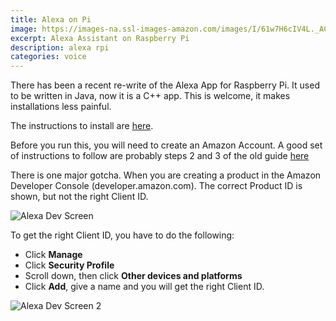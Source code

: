 ```yaml
---
title: Alexa on Pi
image: https://images-na.ssl-images-amazon.com/images/I/61w7H6cIV4L._AC_SR201,266_.jpg
excerpt: Alexa Assistant on Raspberry Pi
description: alexa rpi
categories: voice
---
```

There has been a recent re-write of the Alexa App for Raspberry Pi. It used to be written in Java, now it is a C++ app. This is welcome, 
it makes installations less painful.

The instructions to install are [here](https://github.com/alexa/avs-device-sdk/wiki/Raspberry-Pi-Quick-Start-Guide-with-Script).

Before you run this, you will need to create an Amazon Account. A good set of instructions to follow are probably steps 2 and 3 of the old guide [here](https://github.com/alexa/alexa-avs-sample-app/wiki/Raspberry-Pi)

There is one major gotcha. When you are creating a product in the Amazon Developer Console (developer.amazon.com). The correct Product ID is 
shown, but not the right Client ID.

![Alexa Dev Screen](https://github.com/raspberrypisig/raspberrypisig.github.io/raw/master/assets/images/alexa1.jpg)

To get the right Client ID, you have to do the following:

- Click **Manage**
- Click **Security Profile**
- Scroll down, then click **Other devices and platforms**
- Click **Add**, give a name and you will get the right Client ID.

![Alexa Dev Screen 2](https://github.com/raspberrypisig/raspberrypisig.github.io/raw/master/assets/images/alexa2.jpg)
